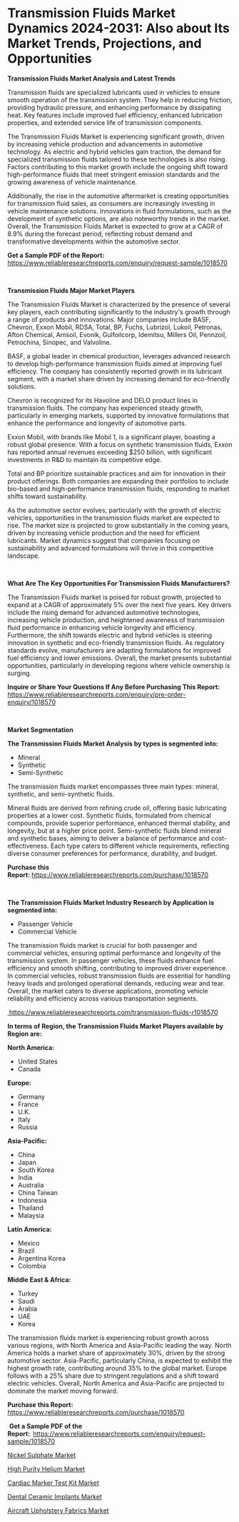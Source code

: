 <p><h1>Transmission Fluids Market Dynamics 2024-2031: Also about Its Market Trends, Projections, and Opportunities</h1></p><p><strong>Transmission Fluids Market Analysis and Latest Trends</strong></p>
<p><p>Transmission fluids are specialized lubricants used in vehicles to ensure smooth operation of the transmission system. They help in reducing friction, providing hydraulic pressure, and enhancing performance by dissipating heat. Key features include improved fuel efficiency, enhanced lubrication properties, and extended service life of transmission components.</p><p>The Transmission Fluids Market is experiencing significant growth, driven by increasing vehicle production and advancements in automotive technology. As electric and hybrid vehicles gain traction, the demand for specialized transmission fluids tailored to these technologies is also rising. Factors contributing to this market growth include the ongoing shift toward high-performance fluids that meet stringent emission standards and the growing awareness of vehicle maintenance.</p><p>Additionally, the rise in the automotive aftermarket is creating opportunities for transmission fluid sales, as consumers are increasingly investing in vehicle maintenance solutions. Innovations in fluid formulations, such as the development of synthetic options, are also noteworthy trends in the market. Overall, the Transmission Fluids Market is expected to grow at a CAGR of 8.9% during the forecast period, reflecting robust demand and transformative developments within the automotive sector.</p></p>
<p><strong>Get a Sample PDF of the Report:&nbsp;</strong> <a href="https://www.reliableresearchreports.com/enquiry/request-sample/1018570?utm_campaign=7&utm_medium=2&utm_source=Github&utm_content=ia&utm_term=08112024&utm_id=transmission-fluids">https://www.reliableresearchreports.com/enquiry/request-sample/1018570</a></p>
<p>&nbsp;</p>
<p><strong>Transmission Fluids Major Market Players</strong></p>
<p><p>The Transmission Fluids Market is characterized by the presence of several key players, each contributing significantly to the industry's growth through a range of products and innovations. Major companies include BASF, Chevron, Exxon Mobil, RDSA, Total, BP, Fuchs, Lubrizol, Lukoil, Petronas, Afton Chemical, Amsoil, Evonik, Gulfoilcorp, Idemitsu, Millers Oil, Pennzoil, Petrochina, Sinopec, and Valvoline.</p><p>BASF, a global leader in chemical production, leverages advanced research to develop high-performance transmission fluids aimed at improving fuel efficiency. The company has consistently reported growth in its lubricant segment, with a market share driven by increasing demand for eco-friendly solutions.</p><p>Chevron is recognized for its Havoline and DELO product lines in transmission fluids. The company has experienced steady growth, particularly in emerging markets, supported by innovative formulations that enhance the performance and longevity of automotive parts.</p><p>Exxon Mobil, with brands like Mobil 1, is a significant player, boasting a robust global presence. With a focus on synthetic transmission fluids, Exxon has reported annual revenues exceeding $250 billion, with significant investments in R&D to maintain its competitive edge.</p><p>Total and BP prioritize sustainable practices and aim for innovation in their product offerings. Both companies are expanding their portfolios to include bio-based and high-performance transmission fluids, responding to market shifts toward sustainability.</p><p>As the automotive sector evolves, particularly with the growth of electric vehicles, opportunities in the transmission fluids market are expected to rise. The market size is projected to grow substantially in the coming years, driven by increasing vehicle production and the need for efficient lubricants. Market dynamics suggest that companies focusing on sustainability and advanced formulations will thrive in this competitive landscape.</p></p>
<p>&nbsp;</p>
<p><strong>What Are The Key Opportunities For Transmission Fluids Manufacturers?</strong></p>
<p><p>The Transmission Fluids market is poised for robust growth, projected to expand at a CAGR of approximately 5% over the next five years. Key drivers include the rising demand for advanced automotive technologies, increasing vehicle production, and heightened awareness of transmission fluid performance in enhancing vehicle longevity and efficiency. Furthermore, the shift towards electric and hybrid vehicles is steering innovation in synthetic and eco-friendly transmission fluids. As regulatory standards evolve, manufacturers are adapting formulations for improved fuel efficiency and lower emissions. Overall, the market presents substantial opportunities, particularly in developing regions where vehicle ownership is surging.</p></p>
<p><strong>Inquire or Share Your Questions If Any Before Purchasing This Report:</strong> <a href="https://www.reliableresearchreports.com/enquiry/pre-order-enquiry/1018570?utm_campaign=7&utm_medium=2&utm_source=Github&utm_content=ia&utm_term=08112024&utm_id=transmission-fluids">https://www.reliableresearchreports.com/enquiry/pre-order-enquiry/1018570</a></p>
<p>&nbsp;</p>
<p><strong>Market Segmentation</strong></p>
<p><strong>The Transmission Fluids Market Analysis by types is segmented into:</strong></p>
<p><ul><li>Mineral</li><li>Synthetic</li><li>Semi-Synthetic</li></ul></p>
<p><p>The transmission fluids market encompasses three main types: mineral, synthetic, and semi-synthetic fluids. </p><p>Mineral fluids are derived from refining crude oil, offering basic lubricating properties at a lower cost. Synthetic fluids, formulated from chemical compounds, provide superior performance, enhanced thermal stability, and longevity, but at a higher price point. Semi-synthetic fluids blend mineral and synthetic bases, aiming to deliver a balance of performance and cost-effectiveness. Each type caters to different vehicle requirements, reflecting diverse consumer preferences for performance, durability, and budget.</p></p>
<p><strong>Purchase this Report:&nbsp;</strong><a href="https://www.reliableresearchreports.com/purchase/1018570?utm_campaign=7&utm_medium=2&utm_source=Github&utm_content=ia&utm_term=08112024&utm_id=transmission-fluids">https://www.reliableresearchreports.com/purchase/1018570</a></p>
<p>&nbsp;</p>
<p><strong>The Transmission Fluids Market Industry Research by Application is segmented into:</strong></p>
<p><ul><li>Passenger Vehicle</li><li>Commercial Vehicle</li></ul></p>
<p><p>The transmission fluids market is crucial for both passenger and commercial vehicles, ensuring optimal performance and longevity of the transmission system. In passenger vehicles, these fluids enhance fuel efficiency and smooth shifting, contributing to improved driver experience. In commercial vehicles, robust transmission fluids are essential for handling heavy loads and prolonged operational demands, reducing wear and tear. Overall, the market caters to diverse applications, promoting vehicle reliability and efficiency across various transportation segments.</p></p>
<p><a href="https://www.reliableresearchreports.com/transmission-fluids-r1018570?utm_campaign=7&utm_medium=2&utm_source=Github&utm_content=ia&utm_term=08112024&utm_id=transmission-fluids">&nbsp;https://www.reliableresearchreports.com/transmission-fluids-r1018570</a></p>
<p><strong>In terms of Region, the Transmission Fluids Market Players available by Region are:</strong></p>
<p>
    <p> <strong> North America: </strong>
        <ul>
            <li>United States</li>
            <li>Canada</li>
        </ul>
        </p> 
    <p> <strong> Europe: </strong>
        <ul>
            <li>Germany</li>
            <li>France</li>
            <li>U.K.</li>
            <li>Italy</li>
            <li>Russia</li>
        </ul>
        </p> 
    <p> <strong> Asia-Pacific: </strong>
        <ul>
            <li>China</li>
            <li>Japan</li>
            <li>South Korea</li>
            <li>India</li>
            <li>Australia</li>
            <li>China Taiwan</li>
            <li>Indonesia</li>
            <li>Thailand</li>
            <li>Malaysia</li>
        </ul>
        </p> 
    <p> <strong> Latin America: </strong>
        <ul>
            <li>Mexico</li>
            <li>Brazil</li>
            <li>Argentina Korea</li>
            <li>Colombia</li>
        </ul>
        </p> 
    <p> <strong> Middle East & Africa: </strong>
        <ul>
            <li>Turkey</li>
            <li>Saudi</li>
            <li>Arabia</li>
            <li>UAE</li>
            <li>Korea</li>
        </ul>
    </p>
    </p>
<p><p>The transmission fluids market is experiencing robust growth across various regions, with North America and Asia-Pacific leading the way. North America holds a market share of approximately 30%, driven by the strong automotive sector. Asia-Pacific, particularly China, is expected to exhibit the highest growth rate, contributing around 35% to the global market. Europe follows with a 25% share due to stringent regulations and a shift toward electric vehicles. Overall, North America and Asia-Pacific are projected to dominate the market moving forward.</p></p>
<p><strong>Purchase this Report: </strong><a href="https://www.reliableresearchreports.com/purchase/1018570?utm_campaign=7&utm_medium=2&utm_source=Github&utm_content=ia&utm_term=08112024&utm_id=transmission-fluids">https://www.reliableresearchreports.com/purchase/1018570</a></p>
<p>&nbsp;<strong>Get a Sample PDF of the Report:&nbsp;&nbsp;</strong><a href="https://www.reliableresearchreports.com/enquiry/request-sample/1018570?utm_campaign=7&utm_medium=2&utm_source=Github&utm_content=ia&utm_term=08112024&utm_id=transmission-fluids">https://www.reliableresearchreports.com/enquiry/request-sample/1018570</a></p>
<p><strong></strong></p>
<p><p><a href="https://github.com/MelgarBasny/Market-Research-Report-List-1/blob/main/nickel-sulphate-market.md?utm_campaign=7&utm_medium=2&utm_source=Github&utm_content=ia&utm_term=08112024&utm_id=transmission-fluids">Nickel Sulphate Market</a></p><p><a href="https://medium.com/@delena1hcpbatel/the-high-purity-helium-market-has-witnessed-significant-growth-in-recent-years-and-this-trend-is-5c8516945ed5?utm_campaign=7&utm_medium=2&utm_source=Github&utm_content=ia&utm_term=08112024&utm_id=transmission-fluids">High Purity Helium Market</a></p><p><a href="https://issuu.com/reportprime-2/docs/cardiac-marker-test-kit-market-size_e5ce4d03aaa191?utm_campaign=7&utm_medium=2&utm_source=Github&utm_content=ia&utm_term=08112024&utm_id=transmission-fluids">Cardiac Marker Test Kit Market</a></p><p><a href="https://medium.com/@kandidbn/this-report-aims-to-provide-a-comprehensive-presentation-of-the-global-market-for-dental-ceramic-e5092f8dd8c6?utm_campaign=7&utm_medium=2&utm_source=Github&utm_content=ia&utm_term=08112024&utm_id=transmission-fluids">Dental Ceramic Implants Market</a></p><p><a href="https://github.com/darientvns/Market-Research-Report-List-1/blob/main/aircraft-upholstery-fabrics-market.md?utm_campaign=7&utm_medium=2&utm_source=Github&utm_content=ia&utm_term=08112024&utm_id=transmission-fluids">Aircraft Upholstery Fabrics Market</a></p></p>